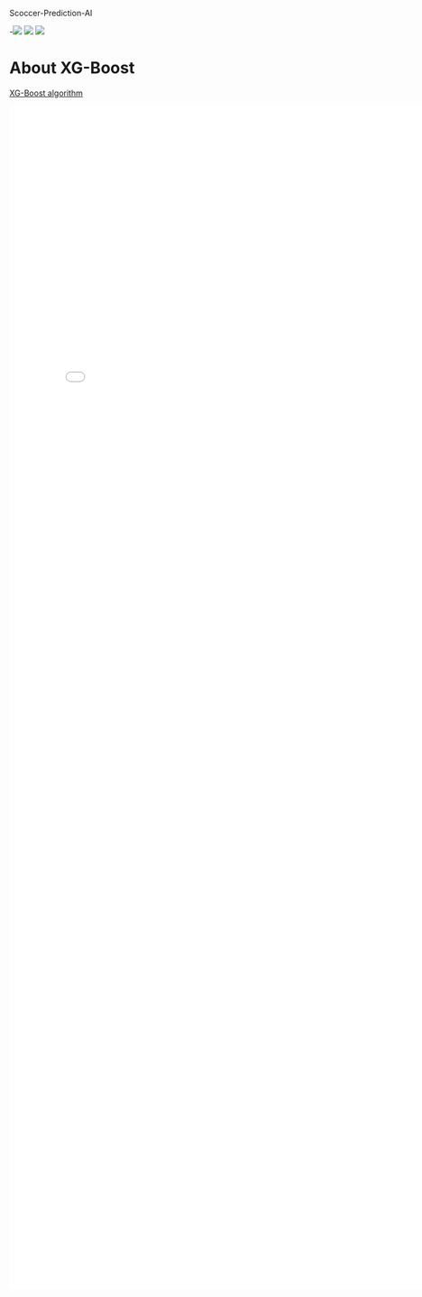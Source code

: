 
Scoccer-Prediction-AI


-<img src="https://user-images.githubusercontent.com/58718316/166460558-3ec89723-6c15-4220-af2f-424b6fef5654.jpeg">
<img src="https://user-images.githubusercontent.com/58718316/166460567-12b15eee-01da-473a-9994-25d05c61cb33.jpeg">
<img src="https://user-images.githubusercontent.com/58718316/166460570-35cee5e0-eb32-4e43-bba6-c7d691b93144.jpeg">







# About XG-Boost

<a href="https://www.edureka.co/blog/boosting-machine-learning/">XG-Boost algorithm</a>


<embed src="file_name.pdf" width="800px" height="2100px" />














